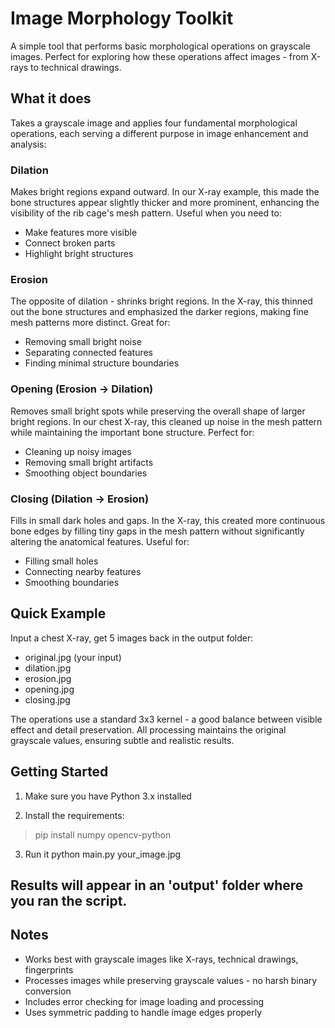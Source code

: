 # Image Morphology Toolkit
A simple tool that performs basic morphological operations on grayscale images. Perfect for exploring how these operations affect images - from X-rays to technical drawings.

## What it does
Takes a grayscale image and applies four fundamental morphological operations, each serving a different purpose in image enhancement and analysis:

### Dilation
Makes bright regions expand outward. In our X-ray example, this made the bone structures appear slightly thicker and more prominent, enhancing the visibility of the rib cage's mesh pattern. Useful when you need to:
- Make features more visible
- Connect broken parts
- Highlight bright structures

### Erosion
The opposite of dilation - shrinks bright regions. In the X-ray, this thinned out the bone structures and emphasized the darker regions, making fine mesh patterns more distinct. Great for:
- Removing small bright noise
- Separating connected features
- Finding minimal structure boundaries

### Opening (Erosion → Dilation)
Removes small bright spots while preserving the overall shape of larger bright regions. In our chest X-ray, this cleaned up noise in the mesh pattern while maintaining the important bone structure. Perfect for:
- Cleaning up noisy images
- Removing small bright artifacts
- Smoothing object boundaries

### Closing (Dilation → Erosion)
Fills in small dark holes and gaps. In the X-ray, this created more continuous bone edges by filling tiny gaps in the mesh pattern without significantly altering the anatomical features. Useful for:
- Filling small holes
- Connecting nearby features
- Smoothing boundaries

## Quick Example
Input a chest X-ray, get 5 images back in the output folder:
- original.jpg (your input)
- dilation.jpg
- erosion.jpg
- opening.jpg
- closing.jpg

The operations use a standard 3x3 kernel - a good balance between visible effect and detail preservation. All processing maintains the original grayscale values, ensuring subtle and realistic results.

## Getting Started
1. Make sure you have Python 3.x installed

2. Install the requirements:
> pip install numpy opencv-python
3. Run it 
python main.py your_image.jpg

## Results will appear in an 'output' folder where you ran the script.

## Notes
- Works best with grayscale images like X-rays, technical drawings, fingerprints
- Processes images while preserving grayscale values - no harsh binary conversion
- Includes error checking for image loading and processing
- Uses symmetric padding to handle image edges properly

